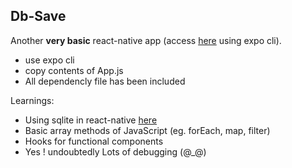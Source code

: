## Db-Save

Another **very basic** react-native app (access [here](https://expo.io/@harshraj22/projects/db-app) using expo cli).

- use expo cli
- copy contents of App.js
- All dependencly file has been included

Learnings:

- Using sqlite in react-native [here](https://reactdevstation.github.io/2020/04/04/sqllite.html)
- Basic array methods of JavaScript (eg. forEach, map, filter)
- Hooks for functional components
- Yes ! undoubtedly Lots of debugging (@\_@)
